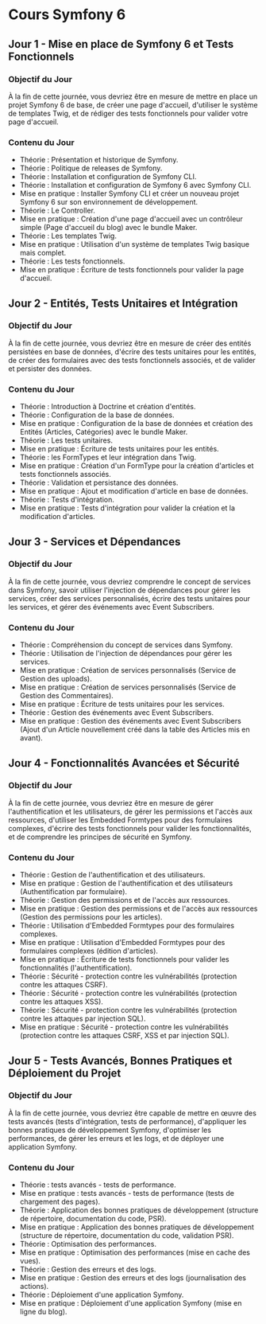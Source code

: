 # Cours Symfony 6

## Jour 1 - Mise en place de Symfony 6 et Tests Fonctionnels

### Objectif du Jour

À la fin de cette journée, vous devriez être en mesure de mettre en place un projet Symfony 6 de base, de créer une page
d'accueil, d'utiliser le système de templates Twig, et de rédiger des tests fonctionnels pour valider votre page
d'accueil.

### Contenu du Jour

- Théorie : Présentation et historique de Symfony.
- Théorie : Politique de releases de Symfony.
- Théorie : Installation et configuration de Symfony CLI.
- Théorie : Installation et configuration de Symfony 6 avec Symfony CLI.
- Mise en pratique : Installer Symfony CLI et créer un nouveau projet Symfony 6 sur son environnement de développement.
- Théorie : Le Controller.
- Mise en pratique : Création d'une page d'accueil avec un contrôleur simple (Page d'accueil du blog) avec le bundle
  Maker.
- Théorie : Les templates Twig.
- Mise en pratique : Utilisation d'un système de templates Twig basique mais complet.
- Théorie : Les tests fonctionnels.
- Mise en pratique : Écriture de tests fonctionnels pour valider la page d'accueil.

## Jour 2 - Entités, Tests Unitaires et Intégration

### Objectif du Jour

À la fin de cette journée, vous devriez être en mesure de créer des entités persistées en base de données, d'écrire des
tests unitaires pour les entités, de créer des formulaires avec des tests fonctionnels associés, et de valider et
persister des données.

### Contenu du Jour

- Théorie : Introduction à Doctrine et création d'entités.
- Théorie : Configuration de la base de données.
- Mise en pratique : Configuration de la base de données et création des Entités (Articles, Catégories) avec le bundle
  Maker.
- Théorie : Les tests unitaires.
- Mise en pratique : Écriture de tests unitaires pour les entités.
- Théorie : les FormTypes et leur intégration dans Twig.
- Mise en pratique : Création d'un FormType pour la création d'articles et tests fonctionnels associés.
- Théorie : Validation et persistance des données.
- Mise en pratique : Ajout et modification d'article en base de données.
- Théorie : Tests d'intégration.
- Mise en pratique : Tests d'intégration pour valider la création et la modification d'articles.

## Jour 3 - Services et Dépendances

### Objectif du Jour

À la fin de cette journée, vous devriez comprendre le concept de services dans Symfony, savoir utiliser l'injection de
dépendances pour gérer les services, créer des services personnalisés, écrire des tests unitaires pour les services, et
gérer des événements avec Event Subscribers.

### Contenu du Jour

- Théorie : Compréhension du concept de services dans Symfony.
- Théorie : Utilisation de l'injection de dépendances pour gérer les services.
- Mise en pratique : Création de services personnalisés (Service de Gestion des uploads).
- Mise en pratique : Création de services personnalisés (Service de Gestion des Commentaires).
- Mise en pratique : Écriture de tests unitaires pour les services.
- Théorie : Gestion des événements avec Event Subscribers.
- Mise en pratique : Gestion des événements avec Event Subscribers (Ajout d'un Article nouvellement créé dans la table
  des Articles mis en avant).

## Jour 4 - Fonctionnalités Avancées et Sécurité

### Objectif du Jour

À la fin de cette journée, vous devriez être en mesure de gérer l'authentification et les utilisateurs, de gérer les
permissions et l'accès aux ressources, d'utiliser les Embedded Formtypes pour des formulaires complexes, d'écrire des
tests fonctionnels pour valider les fonctionnalités, et de comprendre les principes de sécurité en Symfony.

### Contenu du Jour

- Théorie : Gestion de l'authentification et des utilisateurs.
- Mise en pratique : Gestion de l'authentification et des utilisateurs (Authentification par formulaire).
- Théorie : Gestion des permissions et de l'accès aux ressources.
- Mise en pratique : Gestion des permissions et de l'accès aux ressources (Gestion des permissions pour les articles).
- Théorie : Utilisation d'Embedded Formtypes pour des formulaires complexes.
- Mise en pratique : Utilisation d'Embedded Formtypes pour des formulaires complexes (édition d'articles).
- Mise en pratique : Écriture de tests fonctionnels pour valider les fonctionnalités (l'authentification).
- Théorie : Sécurité - protection contre les vulnérabilités (protection contre les attaques CSRF).
- Théorie : Sécurité - protection contre les vulnérabilités (protection contre les attaques XSS).
- Théorie : Sécurité - protection contre les vulnérabilités (protection contre les attaques par injection SQL).
- Mise en pratique : Sécurité - protection contre les vulnérabilités (protection contre les attaques CSRF, XSS et par
  injection SQL).

## Jour 5 - Tests Avancés, Bonnes Pratiques et Déploiement du Projet

### Objectif du Jour

À la fin de cette journée, vous devriez être capable de mettre en œuvre des tests avancés (tests d'intégration, tests de
performance), d'appliquer les bonnes pratiques de développement Symfony, d'optimiser les performances, de gérer les
erreurs et les logs, et de déployer une application Symfony.

### Contenu du Jour

- Théorie : tests avancés - tests de performance.
- Mise en pratique : tests avancés - tests de performance (tests de chargement des pages).
- Théorie : Application des bonnes pratiques de développement (structure de répertoire, documentation du code, PSR).
- Mise en pratique : Application des bonnes pratiques de développement (structure de répertoire, documentation du code,
  validation PSR).
- Théorie : Optimisation des performances.
- Mise en pratique : Optimisation des performances (mise en cache des vues).
- Théorie : Gestion des erreurs et des logs.
- Mise en pratique : Gestion des erreurs et des logs (journalisation des actions).
- Théorie : Déploiement d'une application Symfony.
- Mise en pratique : Déploiement d'une application Symfony (mise en ligne du blog).
